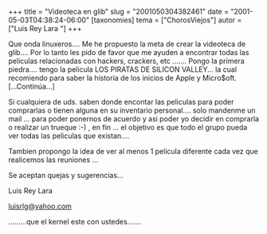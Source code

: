 +++
title = "Videoteca en glib"
slug = "2001050304382461"
date = "2001-05-03T04:38:24-06:00"
[taxonomies]
tema = ["ChorosViejos"]
autor = ["Luis Rey Lara "]
+++

Que onda linuxeros....
Me he propuesto la meta de crear la videoteca de glib....
Por lo tanto les pido de favor que me ayuden a encontrar todas las
peliculas relacionadas con hackers, crackers, etc .......
Pongo la primera piedra.... tengo la pelicula LOS PIRATAS DE SILICON
VALLEY... la cual recomiendo para saber la historia de los inicios de
Apple y Micro$oft. \[...Continúa...\]

<!-- more -->
Si cualquiera de uds. saben donde encontar las peliculas para poder
comprarlas o tienen alguna en su inventario personal.... solo mandenme
un mail ... para poder ponernos de acuerdo y asi poder yo decidir en
comprarla o realizar un trueque :-) , en fin ... el objetivo es que todo
el grupo pueda ver todas las peliculas que existan....

Tambien propongo la idea de ver al menos 1 pelicula diferente cada vez
que realicemos las reuniones ...

Se aceptan quejas y sugerencias...

Luis Rey Lara

luisrlg@yahoo.com

.........que el kernel este con ustedes.......
